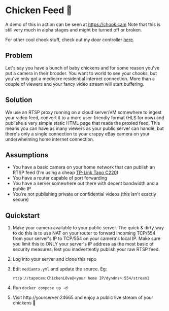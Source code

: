 # Chicken Feed 🐔

A demo of this in action can be seen at https://chook.cam
Note that this is still very much in alpha stages and might be turned off or broken.

For other cool chook stuff, check out my door controller [here](https://github.com/lmacka/coopi).

## Problem
Let's say you have a bunch of baby chickens and for some reason you've put a camera in their brooder.  You want to world to see your chooks, but you've only got a mediocre residential internet connection.  More than a couple of viewers and your fancy video stream will start buffering.

## Solution
We use an RTSP proxy running on a cloud server/VM somewhere to ingest your video feed, convert it to a more user-friendly format (HLS for now) and publishe a very simple static HTML page that reads the proxied feed.  This means you can have as many viewers as your public server can handle, but there's only a single connection to your crappy eBay camera on your underwhelming home internet connection.

## Assumptions
 - You have a basic camera on your home network that can publish an RTSP feed (I'm using a cheap [TP-Link Tapo C220](https://www.tp-link.com/au/home-networking/cloud-camera/tapo-c220/))
 - You have a router capable of port forwarding
 - You have a server somewhere out there with decent bandwidth and a public IP
 - You're not publishing private or confidential videos (this isn't exactly secure)

## Quickstart
1.  Make your camera available to your public server.  The quick & dirty way to do this is to use NAT on your router to forward incoming TCP/554 from your server's IP to TCP/554 on your camera's local IP.  Make sure you limit this to ONLY your server's IP address as the most basic of security measures, lest you inadvertently publish your raw RTSP feed.
2.  Log into your server and clone this repo
3.  Edit `mediamtx.yml` and update the source.  Eg:

    `rtsp://tapocam:ChickenL0ve@<your home IP/dyndns>:554/stream1`

4. Run `docker compose up -d`
5. Visit http://yourserver:24665 and enjoy a public live stream of your chickens 🐔


